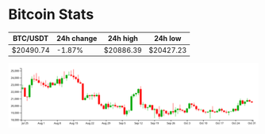 # Bitcoin Stats

BTC/USDT|24h change|24h high|24h low|
|---|---|---|---|
|$20490.74|-1.87%|$20886.39|$20427.23|

<img src="./chart.svg">
